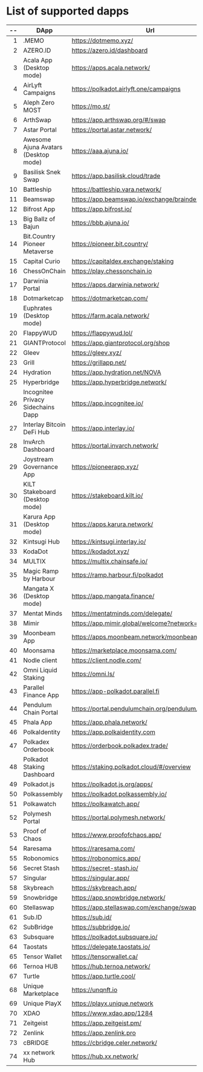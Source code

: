 
# List of supported dapps
| --  |                 DApp                 |                         Url                         |         Tags          |
| --: | ------------------------------------ | --------------------------------------------------- | --------------------- |
|   1 | .MEMO                                | https://dotmemo.xyz/                                | art                   |
|   2 | AZERO.ID                             | https://azero.id/dashboard                          | utilities             |
|   3 | Acala App (Desktop mode)             | https://apps.acala.network/                         | staking               |
|   4 | AirLyft Campaigns                    | https://polkadot.airlyft.one/campaigns              | social                |
|   5 | Aleph Zero MOST                      | https://mo.st/                                      | bridge,dex            |
|   6 | ArthSwap                             | https://app.arthswap.org/#/swap                     | dex,evm               |
|   7 | Astar Portal                         | https://portal.astar.network/                       | staking               |
|   8 | Awesome Ajuna Avatars (Desktop mode) | https://aaa.ajuna.io/                               | art,gaming            |
|   9 | Basilisk Snek Swap                   | https://app.basilisk.cloud/trade                    | bridge,dex            |
|  10 | Battleship                           | https://battleship.vara.network/                    | gaming                |
|  11 | Beamswap                             | https://app.beamswap.io/exchange/braindex           | dex,evm               |
|  12 | Bifrost App                          | https://app.bifrost.io/                             | staking               |
|  13 | Big Ballz of Bajun                   | https://bbb.ajuna.io/                               | art,gaming            |
|  14 | Bit.Country Pioneer Metaverse        | https://pioneer.bit.country/                        | art,staking,gaming    |
|  15 | Capital Curio                        | https://capitaldex.exchange/staking                 | staking               |
|  16 | ChessOnChain                         | https://play.chessonchain.io                        | gaming                |
|  17 | Darwinia Portal                      | https://apps.darwinia.network/                      | utilities             |
|  18 | Dotmarketcap                         | https://dotmarketcap.com/                           | social                |
|  19 | Euphrates (Desktop mode)             | https://farm.acala.network/                         | staking               |
|  20 | FlappyWUD                            | https://flappywud.lol/                              | gaming                |
|  21 | GIANTProtocol                        | https://app.giantprotocol.org/shop                  | utilities             |
|  22 | Gleev                                | https://gleev.xyz/                                  | social                |
|  23 | Grill                                | https://grillapp.net/                               | social                |
|  24 | Hydration                            | https://app.hydration.net/NOVA                      | bridge,dex,staking    |
|  25 | Hyperbridge                          | https://app.hyperbridge.network/                    | bridge                |
|  26 | Incognitee Privacy Sidechains Dapp   | https://app.incognitee.io/                          | utilities             |
|  27 | Interlay Bitcoin DeFi Hub            | https://app.interlay.io/                            | bridge,staking        |
|  28 | InvArch Dashboard                    | https://portal.invarch.network/                     | staking               |
|  29 | Joystream Governance App             | https://pioneerapp.xyz/                             | governance            |
|  30 | KILT Stakeboard (Desktop mode)       | https://stakeboard.kilt.io/                         | staking               |
|  31 | Karura App (Desktop mode)            | https://apps.karura.network/                        | staking               |
|  32 | Kintsugi Hub                         | https://kintsugi.interlay.io/                       | bridge,staking        |
|  33 | KodaDot                              | https://kodadot.xyz/                                | art                   |
|  34 | MULTIX                               | https://multix.chainsafe.io/                        | utilities             |
|  35 | Magic Ramp by Harbour                | https://ramp.harbour.fi/polkadot                    | utilities             |
|  36 | Mangata X (Desktop mode)             | https://app.mangata.finance/                        | staking               |
|  37 | Mentat Minds                         | https://mentatminds.com/delegate/                   | staking               |
|  38 | Mimir                                | https://app.mimir.global/welcome?network=polkadot   | utilities             |
|  39 | Moonbeam App                         | https://apps.moonbeam.network/moonbeam              | staking,utilities,evm |
|  40 | Moonsama                             | https://marketplace.moonsama.com/                   | art,evm               |
|  41 | Nodle client                         | https://client.nodle.com/                           | utilities             |
|  42 | Omni Liquid Staking                  | https://omni.ls/                                    | staking,evm           |
|  43 | Parallel Finance App                 | https://app-polkadot.parallel.fi                    | utilities             |
|  44 | Pendulum Chain Portal                | https://portal.pendulumchain.org/pendulum/dashboard | utilities,staking     |
|  45 | Phala App                            | https://app.phala.network/                          | staking               |
|  46 | PolkaIdentity                        | https://app.polkaidentity.com                       | social,utilities      |
|  47 | Polkadex Orderbook                   | https://orderbook.polkadex.trade/                   | dex,utilities         |
|  48 | Polkadot Staking Dashboard           | https://staking.polkadot.cloud/#/overview           | staking,utilities     |
|  49 | Polkadot.js                          | https://polkadot.js.org/apps/                       | utilities             |
|  50 | Polkassembly                         | https://polkadot.polkassembly.io/                   | governance            |
|  51 | Polkawatch                           | https://polkawatch.app/                             | utilities             |
|  52 | Polymesh Portal                      | https://portal.polymesh.network/                    | utilities,staking     |
|  53 | Proof of Chaos                       | https://www.proofofchaos.app/                       | art,governance        |
|  54 | Raresama                             | https://raresama.com/                               | art,evm               |
|  55 | Robonomics                           | https://robonomics.app/                             | utilities             |
|  56 | Secret Stash                         | https://secret-stash.io/                            | art                   |
|  57 | Singular                             | https://singular.app/                               | art                   |
|  58 | Skybreach                            | https://skybreach.app/                              | evm,gaming            |
|  59 | Snowbridge                           | https://app.snowbridge.network/                     | bridge                |
|  60 | Stellaswap                           | https://app.stellaswap.com/exchange/swap            | bridge,dex,evm        |
|  61 | Sub.ID                               | https://sub.id/                                     | utilities             |
|  62 | SubBridge                            | https://subbridge.io/                               | bridge,evm            |
|  63 | Subsquare                            | https://polkadot.subsquare.io/                      | governance            |
|  64 | Taostats                             | https://delegate.taostats.io/                       | staking               |
|  65 | Tensor Wallet                        | https://tensorwallet.ca/                            | utilities,staking     |
|  66 | Ternoa HUB                           | https://hub.ternoa.network/                         | staking               |
|  67 | Turtle                               | https://app.turtle.cool/                            | bridge                |
|  68 | Unique Marketplace                   | https://unqnft.io                                   | gaming,art            |
|  69 | Unique PlayX                         | https://playx.unique.network                        | gaming                |
|  70 | XDAO                                 | https://www.xdao.app/1284                           | bridge,dex,evm        |
|  71 | Zeitgeist                            | https://app.zeitgeist.pm/                           | utilities             |
|  72 | Zenlink                              | https://app.zenlink.pro                             | dex                   |
|  73 | cBRIDGE                              | https://cbridge.celer.network/                      | dex,evm               |
|  74 | xx network Hub                       | https://hub.xx.network/                             | utilities             |
